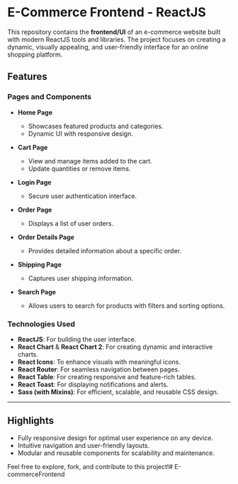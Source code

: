 # E-Commerce Frontend - ReactJS


This repository contains the **frontend/UI** of an e-commerce website built with modern ReactJS tools and libraries. The project focuses on creating a dynamic, visually appealing, and user-friendly interface for an online shopping platform.


## Features


### Pages and Components


- **Home Page**

  - Showcases featured products and categories.
  - Dynamic UI with responsive design.

- **Cart Page**

  - View and manage items added to the cart.
  - Update quantities or remove items.

- **Login Page**

  - Secure user authentication interface.

- **Order Page**

  - Displays a list of user orders.

- **Order Details Page**

  - Provides detailed information about a specific order.

- **Shipping Page**

  - Captures user shipping information.

- **Search Page**
  - Allows users to search for products with filters and sorting options.

### Technologies Used

- **ReactJS**: For building the user interface.
- **React Chart** & **React Chart 2**: For creating dynamic and interactive charts.
- **React Icons**: To enhance visuals with meaningful icons.
- **React Router**: For seamless navigation between pages.
- **React Table**: For creating responsive and feature-rich tables.
- **React Toast**: For displaying notifications and alerts.
- **Sass (with Mixins)**: For efficient, scalable, and reusable CSS design.

---

## Highlights

- Fully responsive design for optimal user experience on any device.
- Intuitive navigation and user-friendly layouts.
- Modular and reusable components for scalability and maintenance.

Feel free to explore, fork, and contribute to this project!#   E - c o m m e r c e F r o n t e n d 
 
 
